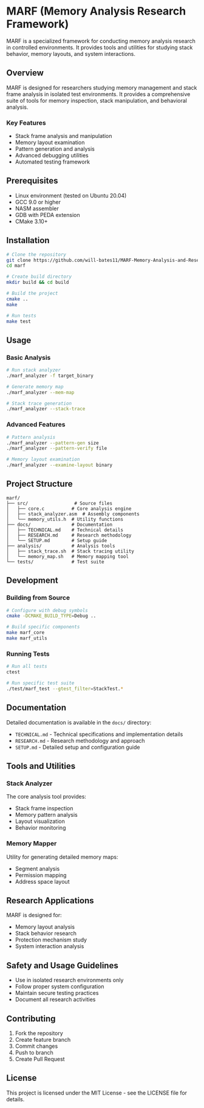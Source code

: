 # MARF (Memory Analysis Research Framework)

MARF is a specialized framework for conducting memory analysis research in controlled environments. It provides tools and utilities for studying stack behavior, memory layouts, and system interactions.

## Overview

MARF is designed for researchers studying memory management and stack frame analysis in isolated test environments. It provides a comprehensive suite of tools for memory inspection, stack manipulation, and behavioral analysis.

### Key Features

- Stack frame analysis and manipulation
- Memory layout examination
- Pattern generation and analysis
- Advanced debugging utilities
- Automated testing framework

## Prerequisites

- Linux environment (tested on Ubuntu 20.04)
- GCC 9.0 or higher
- NASM assembler
- GDB with PEDA extension
- CMake 3.10+

## Installation

```bash
# Clone the repository
git clone https://github.com/will-bates11/MARF-Memory-Analysis-and-Research-Framework-
cd marf

# Create build directory
mkdir build && cd build

# Build the project
cmake ..
make

# Run tests
make test
```

## Usage

### Basic Analysis
```bash
# Run stack analyzer
./marf_analyzer -f target_binary

# Generate memory map
./marf_analyzer --mem-map

# Stack trace generation
./marf_analyzer --stack-trace
```

### Advanced Features
```bash
# Pattern analysis
./marf_analyzer --pattern-gen size
./marf_analyzer --pattern-verify file

# Memory layout examination
./marf_analyzer --examine-layout binary
```

## Project Structure

```
marf/
├── src/                 # Source files
│   ├── core.c          # Core analysis engine
│   ├── stack_analyzer.asm  # Assembly components
│   └── memory_utils.h  # Utility functions
├── docs/               # Documentation
│   ├── TECHNICAL.md    # Technical details
│   ├── RESEARCH.md     # Research methodology
│   └── SETUP.md        # Setup guide
├── analysis/           # Analysis tools
│   ├── stack_trace.sh  # Stack tracing utility
│   └── memory_map.sh   # Memory mapping tool
└── tests/              # Test suite
```

## Development

### Building from Source
```bash
# Configure with debug symbols
cmake -DCMAKE_BUILD_TYPE=Debug ..

# Build specific components
make marf_core
make marf_utils
```

### Running Tests
```bash
# Run all tests
ctest

# Run specific test suite
./test/marf_test --gtest_filter=StackTest.*
```

## Documentation

Detailed documentation is available in the `docs/` directory:

- `TECHNICAL.md` - Technical specifications and implementation details
- `RESEARCH.md` - Research methodology and approach
- `SETUP.md` - Detailed setup and configuration guide

## Tools and Utilities

### Stack Analyzer
The core analysis tool provides:
- Stack frame inspection
- Memory pattern analysis
- Layout visualization
- Behavior monitoring

### Memory Mapper
Utility for generating detailed memory maps:
- Segment analysis
- Permission mapping
- Address space layout

## Research Applications

MARF is designed for:
- Memory layout analysis
- Stack behavior research
- Protection mechanism study
- System interaction analysis

## Safety and Usage Guidelines

- Use in isolated research environments only
- Follow proper system configuration
- Maintain secure testing practices
- Document all research activities

## Contributing

1. Fork the repository
2. Create feature branch
3. Commit changes
4. Push to branch
5. Create Pull Request

## License

This project is licensed under the MIT License - see the LICENSE file for details.